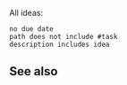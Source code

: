 
All ideas:
```tasks
no due date
path does not include #task
description includes idea
```


## See also

